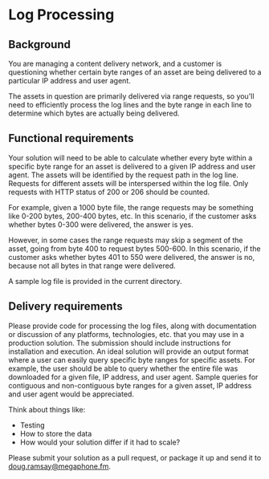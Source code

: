 # Log Processing

## Background

You are managing a content delivery network, and a customer is questioning whether certain byte ranges of an asset are being delivered to a particular IP address and user agent.

The assets in question are primarily delivered via range requests, so you'll need to efficiently process the log lines and the byte range in each line to determine which bytes are actually being delivered.

## Functional requirements

Your solution will need to be able to calculate whether every byte within a specific byte range for an asset is delivered to a given IP address and user agent. The assets will be identified by the request path in the log line. Requests for different assets will be interspersed within the log file. Only requests with HTTP status of 200 or 206 should be counted.

For example, given a 1000 byte file, the range requests may be something like 0-200 bytes, 200-400 bytes, etc. In this scenario, if the customer asks whether bytes 0-300 were delivered, the answer is yes.

However, in some cases the range requests may skip a segment of the asset, going from byte 400 to request bytes 500-600. In this scenario, if the customer asks whether bytes 401 to 550 were delivered, the answer is no, because not all bytes in that range were delivered.

A sample log file is provided in the current directory.

## Delivery requirements

Please provide code for processing the log files, along with documentation or discussion of any platforms, technologies, etc. that you may use in a production solution. The submission should include instructions for installation and execution. An ideal solution will provide an output format where a user can easily query specific byte ranges for specific assets. For example, the user should be able to query whether the entire file was downloaded for a given file, IP address, and user agent. Sample queries for contiguous and non-contiguous byte ranges for a given asset, IP address and user agent would be appreciated.

Think about things like:

* Testing
* How to store the data
* How would your solution differ if it had to scale?

Please submit your solution as a pull request, or package it up and send it to doug.ramsay@megaphone.fm.
